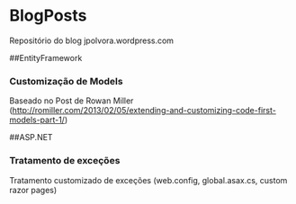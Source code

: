 BlogPosts
=========

Repositório do blog jpolvora.wordpress.com


##EntityFramework
### Customização de Models
Baseado no Post de Rowan Miller (http://romiller.com/2013/02/05/extending-and-customizing-code-first-models-part-1/)

##ASP.NET
### Tratamento de exceções
Tratamento customizado de exceções (web.config, global.asax.cs, custom razor pages)